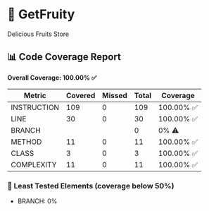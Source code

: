 # 🍒 GetFruity
Delicious Fruits Store











<!-- coverage start -->
## 📊 Code Coverage Report

**Overall Coverage: 100.00% ✅**

| Metric      | Covered | Missed | Total | Coverage |
|-------------|---------|--------|--------|----------|
| INSTRUCTION | 109 | 0 | 109 | 100.00% ✅ |
| LINE | 30 | 0 | 30 | 100.00% ✅ |
| BRANCH |  |  | 0 | 0% ⚠️ |
| METHOD | 11 | 0 | 11 | 100.00% ✅ |
| CLASS | 3 | 0 | 3 | 100.00% ✅ |
| COMPLEXITY | 11 | 0 | 11 | 100.00% ✅ |

### 🚨 Least Tested Elements (coverage below 50%)
- BRANCH: 0%
<!-- coverage end -->

